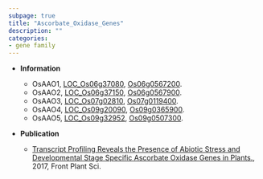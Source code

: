```yaml
---
subpage: true
title: "Ascorbate_Oxidase_Genes"
description: ""
categories:
- gene family
---
```


* **Information**  
    + OsAAO1, [LOC_Os06g37080](http://rice.plantbiology.msu.edu/cgi-bin/ORF_infopage.cgi?orf=LOC_Os06g37080), [Os06g0567200](http://rapdb.dna.affrc.go.jp/viewer/gbrowse_details/irgsp1?name=Os06g0567200).
    + OsAAO2, [LOC_Os06g37150](http://rice.plantbiology.msu.edu/cgi-bin/ORF_infopage.cgi?orf=LOC_Os06g37150), [Os06g0567900](http://rapdb.dna.affrc.go.jp/viewer/gbrowse_details/irgsp1?name=Os06g0567900).
    + OsAAO3, [LOC_Os07g02810](http://rice.plantbiology.msu.edu/cgi-bin/ORF_infopage.cgi?orf=LOC_Os07g02810), [Os07g0119400](http://rapdb.dna.affrc.go.jp/viewer/gbrowse_details/irgsp1?name=Os07g0119400).
    + OsAAO4, [LOC_Os09g20090](http://rice.plantbiology.msu.edu/cgi-bin/ORF_infopage.cgi?orf=LOC_Os09g20090), [Os09g0365900](http://rapdb.dna.affrc.go.jp/viewer/gbrowse_details/irgsp1?name=Os09g0365900).
    + OsAAO5, [LOC_Os09g32952](http://rice.plantbiology.msu.edu/cgi-bin/ORF_infopage.cgi?orf=LOC_Os09g32952), [Os09g0507300](http://rapdb.dna.affrc.go.jp/viewer/gbrowse_details/irgsp1?name=Os09g0507300).

* **Publication**  
    + [Transcript Profiling Reveals the Presence of Abiotic Stress and Developmental Stage Specific Ascorbate Oxidase Genes in Plants.](http://www.ncbi.nlm.nih.gov/pubmed?term=Transcript+Profiling+Reveals+the+Presence+of+Abiotic+Stress+and+Developmental+Stage+Specific+Ascorbate+Oxidase+Genes+in+Plants.%5BTitle%5D), 2017, Front Plant Sci.


